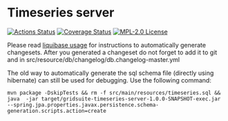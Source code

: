 # Timeseries server

[![Actions Status](https://github.com/gridsuite/Timeseries-server/workflows/CI/badge.svg)](https://github.com/gridsuite/Timeseries-server/actions)
[![Coverage Status](https://sonarcloud.io/api/project_badges/measure?project=org.gridsuite%3ATimeseries-server&metric=coverage)](https://sonarcloud.io/component_measures?id=org.gridsuite%3ATimeseries-server&metric=coverage)
[![MPL-2.0 License](https://img.shields.io/badge/license-MPL_2.0-blue.svg)](https://www.mozilla.org/en-US/MPL/2.0/)

Please read [liquibase usage](https://github.com/powsybl/powsybl-parent/#liquibase-usage) for instructions to automatically generate changesets. 
After you generated a changeset do not forget to add it to git and in src/resource/db/changelog/db.changelog-master.yml

The old way to automatically generate the sql schema file (directly using hibernate) can still be used for debugging. Use the following command:
```
mvn package -DskipTests && rm -f src/main/resources/timeseries.sql && java  -jar target/gridsuite-timeseries-server-1.0.0-SNAPSHOT-exec.jar --spring.jpa.properties.javax.persistence.schema-generation.scripts.action=create 
```
